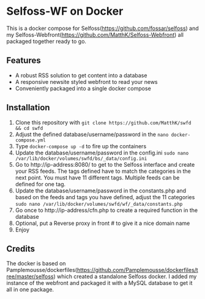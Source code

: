 # Selfoss-WF on Docker
This is a docker compose for Selfoss(https://github.com/fossar/selfoss) and my Selfoss-Webfront(https://github.com/MatthK/Selfoss-Webfront) all packaged together ready to go.

## Features
- A robust RSS solution to get content into a database
- A responsive newsite styled webfront to read your news
- Conveniently packaged into a single docker compose 

## Installation

1. Clone this repository with `git clone https://github.com/MatthK/swfd && cd swfd`
2. Adjust the defined database/username/password in the `nano docker-compose.yml`
3. Type `docker-compose up -d` to fire up the containers 
4. Update the database/username/password in the config.ini
   `sudo nano /var/lib/docker/volumes/swfd/bs/_data/config.ini`
5. Go to http://ip-address:8080/ to get to the Selfoss interface and create your RSS feeds. 
   The tags defined have to match the categories in the next point. You must have 11 different tags. Multiple feeds can be defined for one tag.
6. Update the database/username/password in the constants.php and based on the feeds and tags you have defined, adjust the 11 categories
   `sudo nano /var/lib/docker/volumes/swfd/wf/_data/constants.php`
7. Go once to http://ip-address/cfn.php to create a required function in the database
8. Optional, put a Reverse proxy in front # to give it a nice domain name
9. Enjoy

## Credits
The docker is based on Pamplemousse/dockerfiles(https://github.com/Pamplemousse/dockerfiles/tree/master/selfoss) which created a standalone Selfoss docker. I added my instance of the webfront and packaged it with a MySQL database to get it all in one package.
